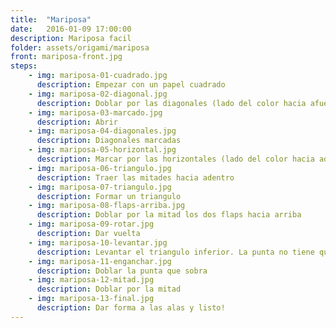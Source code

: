 ```yaml
---
title:  "Mariposa"
date:   2016-01-09 17:00:00
description: Mariposa facil
folder: assets/origami/mariposa
front: mariposa-front.jpg
steps:
    - img: mariposa-01-cuadrado.jpg
      description: Empezar con un papel cuadrado
    - img: mariposa-02-diagonal.jpg
      description: Doblar por las diagonales (lado del color hacia afuera)
    - img: mariposa-03-marcado.jpg
      description: Abrir
    - img: mariposa-04-diagonales.jpg
      description: Diagonales marcadas
    - img: mariposa-05-horizontal.jpg
      description: Marcar por las horizontales (lado del color hacia adentro)
    - img: mariposa-06-triangulo.jpg
      description: Traer las mitades hacia adentro
    - img: mariposa-07-triangulo.jpg
      description: Formar un triangulo
    - img: mariposa-08-flaps-arriba.jpg
      description: Doblar por la mitad los dos flaps hacia arriba
    - img: mariposa-09-rotar.jpg
      description: Dar vuelta
    - img: mariposa-10-levantar.jpg
      description: Levantar el triangulo inferior. La punta no tiene que coincidir con el borde, tiene que sobrar un poco
    - img: mariposa-11-enganchar.jpg
      description: Doblar la punta que sobra
    - img: mariposa-12-mitad.jpg
      description: Doblar por la mitad
    - img: mariposa-13-final.jpg
      description: Dar forma a las alas y listo!
---
```

